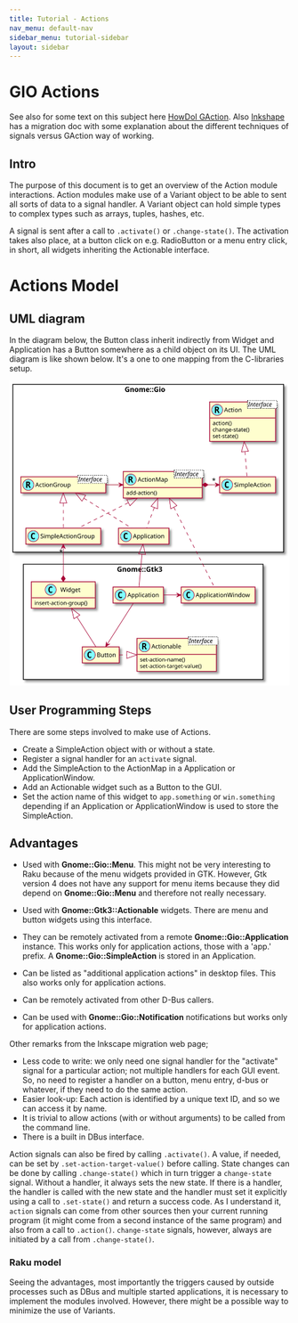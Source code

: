 ```yaml
---
title: Tutorial - Actions
nav_menu: default-nav
sidebar_menu: tutorial-sidebar
layout: sidebar
---
```


# GIO Actions

See also for some text on this subject here [HowDoI GAction](https://wiki.gnome.org/HowDoI/GAction). Also [Inkshape](https://wiki.inkscape.org/wiki/index.php/GtkAction_migration) has a migration doc with some explanation about the different techniques of signals versus GAction way of working.

## Intro

The purpose of this document is to get an overview of the Action module interactions. Action modules make use of a Variant object to be able to sent all sorts of data to a signal handler. A Variant object can hold simple types to complex types such as arrays, tuples, hashes, etc.

A signal is sent after a call to `.activate()` or `.change-state()`. The activation takes also place, at a button click on e.g. RadioButton or a menu entry click, in short, all widgets inheriting the Actionable interface.


# Actions Model

## UML diagram

In the diagram below, the Button class inherit indirectly from Widget and Application has a Button somewhere as a child object on its UI. The UML diagram is like shown below. It's a one to one mapping from the C-libraries setup.

![actions diagram](images/actions.svg)


## User Programming Steps

There are some steps involved to make use of Actions.

* Create a SimpleAction object with or without a state.
* Register a signal handler for an `activate` signal.
* Add the SimpleAction to the ActionMap in a Application or ApplicationWindow.
* Add an Actionable widget such as a Button to the GUI.
* Set the action name of this widget to `app.something` or `win.something` depending if an Application or ApplicationWindow is used to store the SimpleAction.


## Advantages

* Used with **Gnome::Gio::Menu**. This might not be very interesting to Raku because of the menu widgets provided in GTK. However, Gtk version 4 does not have any support for menu items because they did depend on **Gnome::Gio::Menu** and therefore not really necessary.

* Used with **Gnome::Gtk3::Actionable** widgets. There are menu and button widgets using this interface.
* They can be remotely activated from a remote **Gnome::Gio::Application** instance. This works only for application actions, those with a 'app.' prefix. A **Gnome::Gio::SimpleAction** is stored in an Application.
* Can be listed as "additional application actions" in desktop files. This also works only for application actions.
* Can be remotely activated from other D-Bus callers.
* Can be used with **Gnome::Gio::Notification** notifications but works only for application actions.

Other remarks from the Inkscape migration web page;
* Less code to write: we only need one signal handler for the "activate" signal for a particular action; not multiple handlers for each GUI event. So, no need to register a handler on a button, menu entry, d-bus or whatever, if they need to do the same action.
* Easier look-up: Each action is identified by a unique text ID, and so we can access it by name.
* It is trivial to allow actions (with or without arguments) to be called from the command line.
* There is a built in DBus interface.

Action signals can also be fired by calling `.activate()`. A value, if needed, can be set by `.set-action-target-value()` before calling. State changes can be done by calling `.change-state()` which in turn trigger a `change-state` signal. Without a handler, it always sets the new state. If there is a handler, the handler is called with the new state and the handler must set it explicitly using a call to `.set-state()` and return a success code.
As I understand it, `action` signals can come from other sources then your current running program (it might come from a second instance of the same program) and also from a call to `.action()`. `change-state` signals, however, always are initiated by a call from `.change-state()`.

### Raku model

Seeing the advantages, most importantly the triggers caused by outside processes such as DBus and multiple started applications, it is necessary to implement the modules involved. However, there might be a possible way to minimize the use of Variants.
